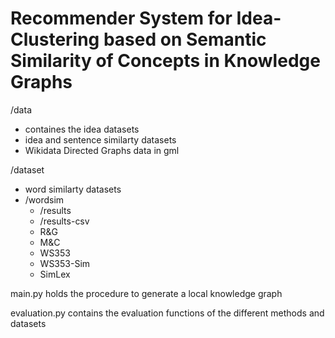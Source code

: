 # Recommender System for Idea-Clustering based on Semantic Similarity of Concepts in Knowledge Graphs

/data
+ containes the idea datasets
+ idea and sentence similarty datasets
+ Wikidata Directed Graphs data in gml

/dataset 
+ word similarty datasets
+ /wordsim
    * /results
    * /results-csv
    * R&G
    * M&C
    * WS353
    * WS353-Sim
    * SimLex



main.py holds the procedure to generate a local knowledge graph

evaluation.py contains the evaluation functions of the different methods and datasets

